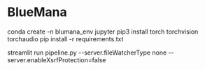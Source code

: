 # BlueMana

conda create -n blumana_env jupyter
pip3 install torch torchvision torchaudio
pip install -r requirements.txt



streamlit run pipeline.py --server.fileWatcherType none --server.enableXsrfProtection=false
